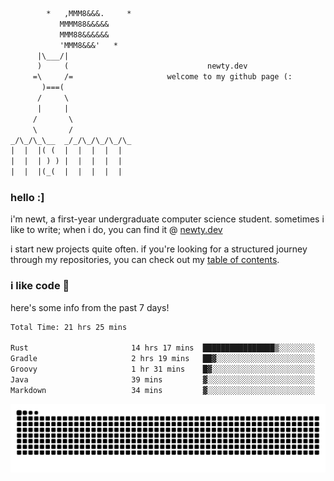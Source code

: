 ```txt
        *   ,MMM8&&&.     *
           MMMM88&&&&&
           MMM88&&&&&&
           'MMM8&&&'   *
      |\___/|
      )     (                               newty.dev
     =\     /=                     welcome to my github page (:
       )===(
      /     \
      |     |
     /       \
     \       /
_/\_/\_\__  _/_/\_/\_/\_/\_
|  |  |( (  |  |  |  |  |
|  |  | ) ) |  |  |  |  |
|  |  |(_(  |  |  |  |  |
```

### hello :]

i'm newt, a first-year undergraduate computer science student. sometimes i like to write; when i do, you can find it @ [newty.dev](https://newty.dev)

i start new projects quite often. if you're looking for a structured journey through my repositories, you can check out my [table of contents](https://github.com/isitreallyalive/toc).

### i like code 🦊

here's some info from the past 7 days!

<!--START_SECTION:waka-->

```txt
Total Time: 21 hrs 25 mins

Rust                       14 hrs 17 mins  ████████████████▒░░░░░░░░   65.51 %
Gradle                     2 hrs 19 mins   ██▓░░░░░░░░░░░░░░░░░░░░░░   10.69 %
Groovy                     1 hr 31 mins    █▓░░░░░░░░░░░░░░░░░░░░░░░   06.97 %
Java                       39 mins         ▓░░░░░░░░░░░░░░░░░░░░░░░░   03.05 %
Markdown                   34 mins         ▓░░░░░░░░░░░░░░░░░░░░░░░░   02.65 %
```

<!--END_SECTION:waka-->

![snake commit graph](https://raw.githubusercontent.com/isitreallyalive/isitreallyalive/refs/heads/snake/ctp-mocha-mauve.svg)
